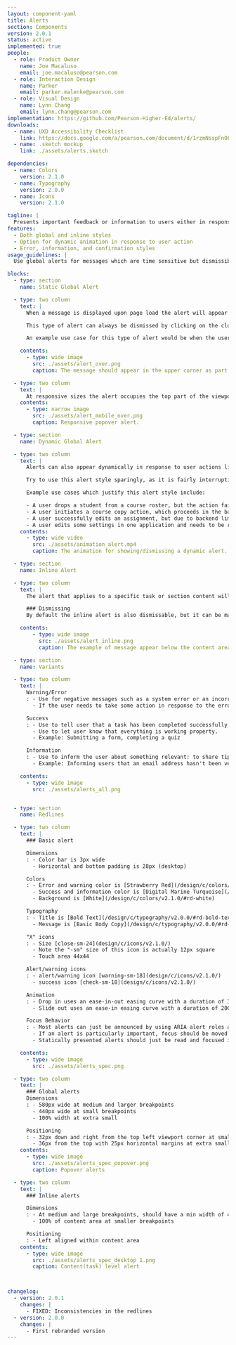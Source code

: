 ```yaml
---
layout: component-yaml
title: Alerts
section: Components
version: 2.0.1
status: active
implemented: true
people:
  - role: Product Owner
    name: Joe Macaluso
    email: joe.macaluso@pearson.com
  - role: Interaction Design
    name: Parker
    email: parker.malenke@pearson.com
  - role: Visual Design
    name: Lynn Chang
    email: lynn.chang@pearson.com
implementation: https://github.com/Pearson-Higher-Ed/alerts/
downloads:
  - name: UXD Accessibility Checklist
    link: https://docs.google.com/a/pearson.com/document/d/1rzmNsspFnO8bdnLeHtMVWKSXJGzCy6KJ-e3v4513nZk/edit?usp=sharing
  - name: .sketch mockup
    link: ./assets/alerts.sketch

dependencies:
  - name: Colors
    version: 2.1.0
  - name: Typography
    version: 2.0.0
  - name: Icons
    version: 2.1.0

tagline: |
  Presents important feedback or information to users either in response to their actions or upon page load.
features:
  - Both global and inline styles
  - Option for dynamic animation in response to user action
  - Error, information, and confirmation styles
usage_guidelines: |
  Use global alerts for messages which are time sensitive but dismissible. The inline alerts may be used in this manner, or to provide more persistent information that relates to a particular region of the page.

blocks:
  - type: section
    name: Static Global Alert

  - type: two column
    text: |
      When a message is displayed upon page load the alert will appear anchored in the upper left corner of the viewport or if on a mobile device the message will appear across the top of the viewport. (It will stay in place as the user scrolls the page.)  Text in the upper left corner of desktop devices (rather than center) will help ensure screen magnification users do not miss the message upon page load.

      This type of alert can always be dismissed by clicking on the close icon.

      An example use case for this type of alert would be when the user clicks a confirmation link in their email which loads

    contents:
      - type: wide image
        src: ./assets/alert_over.png
        caption: The message should appear in the upper corner as part of the normal page load.

  - type: two column
    text: |
      At responsive sizes the alert occupies the top part of the viewport.
    contents:
      - type: narrow image
        src: ./assets/alert_mobile_over.png
        caption: Responsive popover alert.

  - type: section
    name: Dynamic Global Alert

  - type: two column
    text: |
      Alerts can also appear dynamically in response to user actions like submitting a form, choosing an option, or completing an assignment. In this case the alert will animate down from the top.

      Try to use this alert style sparingly, as it is fairly interruptive. For keyboard interactions, focus will automatically move from where the user is working to this element.

      Example use cases which justify this alert style include:

      - A user drops a student from a course roster, but the action fails due to a server error.
      - A user initiates a course copy action, which proceeds in the background while they go edit another course. A dynamic alert notifies them when the task finishes.
      - A user successfully edits an assignment, but due to backend limitations must be informed that it will take one hour before the changes are available to students.
      - A user edits some settings in one application and needs to be reminded that these changes will not automatically propagate to separate applications that are used as part of the same flow.
    contents:
      - type: wide video
        src: ./assets/animation_alert.mp4
        caption: The animation for showing/dismissing a dynamic alert.

  - type: section
    name: Inline Alert

  - type: two column
    text: |
      The alert that applies to a specific task or section content will be displayed where the action occurred. These should only appear below the related content to preserve reading order.

      ### Dismissing
      By default the inline alert is also dismissable, but it can be made to display permanently if the information contained is persistently useful. An example would be a message saying that an email address hasn't been confirmed yet.

    contents:
        - type: wide image
          src: ./assets/alert_inline.png
          caption: The example of message appear below the content area.

  - type: section
    name: Variants

  - type: two column
    text: |
      Warning/Error
      : - Use for negative messages such as a system error or an incorrectly user action
        - If the user needs to take some action in response to the error make sure to clearly state that.

      Success
      : - Use to tell user that a task has been completed successfully.
        - Use to let user know that everything is working property.
        - Example: Submitting a form, completing a quiz

      Information
      : - Use to inform the user about something relevant: to share tips or suggestions.
        - Example: Informing users that an email address hasn't been verified yet

    contents:
      - type: wide image
        src: ./assets/alerts_all.png


  - type: section
    name: Redlines

  - type: two column
    text: |
      ### Basic alert

      Dimensions
      : - Color bar is 3px wide
        - Horizontal and bottom padding is 28px (desktop)

      Colors
      : - Error and warning color is [Strawberry Red](/design/c/colors/v2.1.0/#rd-strawberry-red)
        - Success and information color is [Digital Marine Turquoise](/design/c/colors/v2.1.0/#rd-digital-marine-turquoise)
        - Background is [White](/design/c/colors/v2.1.0/#rd-white)

      Typography
      : - Title is [Bold Text](/design/c/typography/v2.0.0/#rd-bold-text)
        - Message is [Basic Body Copy](/design/c/typography/v2.0.0/#rd-basic-body)

      "X" icons
      : - Size [close-sm-24](design/c/icons/v2.1.0/)
        - Note the "-sm" size of this icon is actually 12px square
        - Touch area 44x44

      Alert/warning icons
      : - alert/warning icon [warning-sm-18](design/c/icons/v2.1.0/)
        - success icon [check-sm-18](design/c/icons/v2.1.0/)

      Animation
      : - Drop in uses an ease-in-out easing curve with a duration of 300ms
        - Slide out uses an ease-in easing curve with a duration of 200ms

      Focus Behavior
      : - Most alerts can just be announced by using ARIA alert roles and don't need special focus treatment
        - If an alert is particularly important, focus should be moved to the first element of the alert (and restored to it's original position upon dismissal)
        - Statically presented alerts should just be read and focused in the normal flow of the document

    contents:
      - type: wide image
        src: ./assets/alerts_spec.png

  - type: two column
    text: |
      ### Global alerts
      Dimensions
      : - 580px wide at medium and larger breakpoints
        - 440px wide at small breakpoints
        - 100% width at extra small

      Positioning
      : - 32px down and right from the top left viewport corner at small and larger breakpoints
        - 36px from the top with 25px horizontal margins at extra small breakpoints
    contents:
      - type: wide image
        src: ./assets/alerts_spec_popover.png
        caption: Popover alerts

  - type: two column
    text: |
      ### Inline alerts

      Dimensions
      : - At medium and large breakpoints, should have a min width of 440px, may expand to fit the content area
        - 100% of content area at smaller breakpoints

      Positioning
      : - Left aligned within content area
    contents:
      - type: wide image
        src: ./assets/alerts_spec_desktop 1.png
        caption: Content(task) level alert



changelog:
  - version: 2.0.1
    changes: |
      - FIXED: Inconsistencies in the redlines
  - version: 2.0.0
    changes: |
      - First rebranded version
---
```

